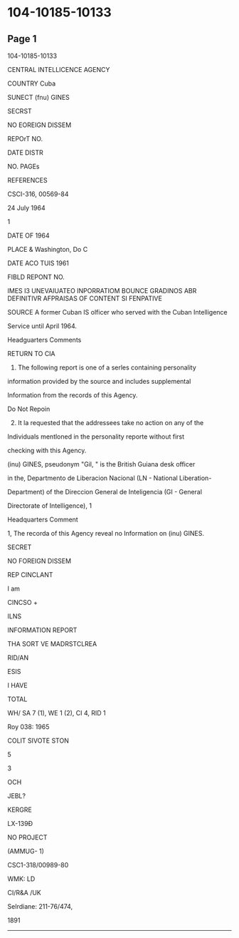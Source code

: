 # 104-10185-10133

## Page 1

104-10185-10133

CENTRAL INTELLICENCE AGENCY

COUNTRY Cuba

SUNECT (fnu) GINES

SECRST

NO EOREIGN DISSEM

REPOrT NO.

DATE DISTR

NO. PAGEs

REFERENCES

CSCI-316, 00569-84

24 July 1964

1

DATE OF 1964

PLACE & Washington, Do C

DATE ACO TUlS 1961

FIBLD REPONT NO.

IMES I3 UNEVAIUATEO INPORRATIOM BOUNCE GRADINOS ABR DEFINITIVR AFPRAISAS OF CONTENT SI FENPATIVE

SOURCE A former Cuban IS olficer who served with the Cuban Intelligence

Service until April 1964.

Headguarters Comments

RETURN TO CIA

1. The following report is one of a serles containing personality

information provided by the source and includes supplemental

Information from the records of this Agency.

Do Not Repoin

2. It la requested that the addressees take no action on any of the

Individuals mentloned in the personality reporte without first

checking with this Agency.

(inu) GINES, pseudonym "Gil, " is the British Guiana desk officer

in the, Departmento de Liberacion Nacional (LN - National Liberation-

Department) of the Direccion General de Inteligencia (GI - General

Directorate of Intelligence), 1

Headquarters Comment

1, The recorda of this Agency reveal no Information on (inu) GINES.

SECRET

NO FOREIGN DISSEM

REP CINCLANT

I am

CINCSO +

ILNS

INFORMATION REPORT

THA SORT VE MADRSTCLREA

RID/AN

ESIS

I HAVE

TOTAL

WH/ SA 7 (1), WE 1 (2), CI 4, RID 1

Roy 038: 1965

COLIT SIVOTE STON

5

3

OCH

JEBL?

KERGRE

LX-139Đ

NO PROJECT

(AMMUG- 1)

CSC1-318/00989-80

WMK: LD

CI/R&A /UK

SeIrdiane: 211-76/474,

1891

---

